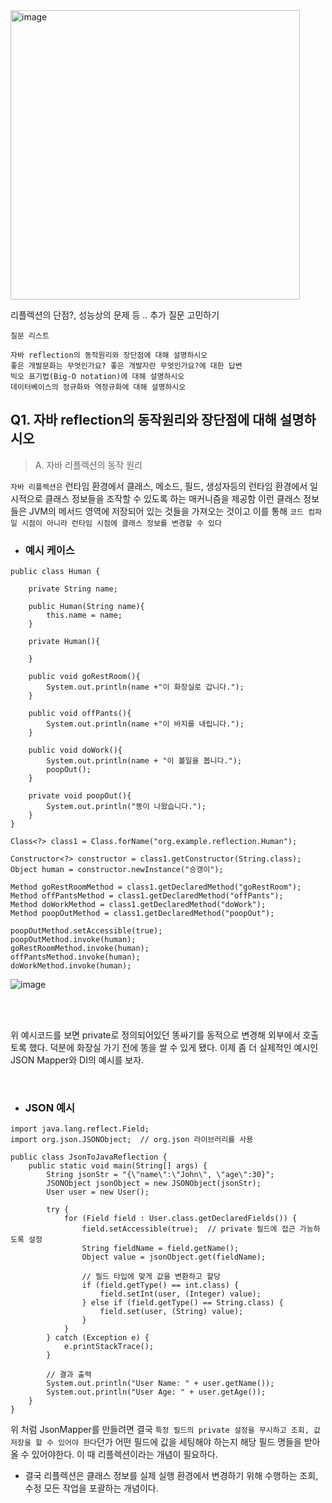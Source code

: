 <img width="463" alt="image" src="https://github.com/user-attachments/assets/67209a01-1bc4-473a-a17d-8937f0c14240">

리플렉션의 단점?, 성능상의 문제 등 .. 추가 질문 고민하기

```
질문 리스트

자바 reflection의 동작원리와 장단점에 대해 설명하시오
좋은 개발문화는 무엇인가요? 좋은 개발자란 무엇인가요?에 대한 답변
빅오 표기법(Big-O notation)에 대해 설명하시오
데이터베이스의 정규화와 역정규화에 대해 설명하시오
```


## Q1. 자바 reflection의 동작원리와 장단점에 대해 설명하시오

> A. 자바 리플렉션의 동작 원리

`자바 리플렉션은` 런타임 환경에서 클래스, 메소드, 필드, 생성자등의 런타임 환경에서 일시적으로 클래스 정보들을 조작할 수 있도록 하는 매커니즘을 제공함
이런 클래스 정보들은 JVM의 메서드 영역에 저장되어 있는 것들을 가져오는 것이고 이를 통해 `코드 컴파일 시점이 아니라 런타임 시점에 클래스 정보를 변경할 수 있다`


- ### 예시 케이스
```
public class Human {

    private String name;

    public Human(String name){
        this.name = name;
    }

    private Human(){

    }

    public void goRestRoom(){
        System.out.println(name +"이 화장실로 갑니다.");
    }

    public void offPants(){
        System.out.println(name +"이 바지를 내립니다.");
    }

    public void doWork(){
        System.out.println(name + "이 볼일을 봅니다.");
        poopOut();
    }

    private void poopOut(){
        System.out.println("똥이 나왔습니다.");
    }
}
```

```
Class<?> class1 = Class.forName("org.example.reflection.Human");

Constructor<?> constructor = class1.getConstructor(String.class);
Object human = constructor.newInstance("승갱이");

Method goRestRoomMethod = class1.getDeclaredMethod("goRestRoom");
Method offPantsMethod = class1.getDeclaredMethod("offPants");
Method doWorkMethod = class1.getDeclaredMethod("doWork");
Method poopOutMethod = class1.getDeclaredMethod("poopOut");

poopOutMethod.setAccessible(true);
poopOutMethod.invoke(human);
goRestRoomMethod.invoke(human);
offPantsMethod.invoke(human);
doWorkMethod.invoke(human);
```

![image](https://github.com/user-attachments/assets/e92aa41e-64d2-47aa-a1f3-e026047bc124)


<br>
<br>

위 예시코드를 보면 private로 정의되어있던 똥싸기를 동적으로 변경해 외부에서 호출토록 했다. 덕분에 화장실 가기 전에 똥을 쌀 수 있게 됐다.
이제 좀 더 실제적인 예시인 JSON Mapper와 DI의 예시를 보자.


<br> 

- ### JSON 예시
```
import java.lang.reflect.Field;
import org.json.JSONObject;  // org.json 라이브러리를 사용

public class JsonToJavaReflection {
    public static void main(String[] args) {
        String jsonStr = "{\"name\":\"John\", \"age\":30}";
        JSONObject jsonObject = new JSONObject(jsonStr);
        User user = new User();

        try {
            for (Field field : User.class.getDeclaredFields()) {
                field.setAccessible(true);  // private 필드에 접근 가능하도록 설정
                String fieldName = field.getName();
                Object value = jsonObject.get(fieldName);

                // 필드 타입에 맞게 값을 변환하고 할당
                if (field.getType() == int.class) {
                    field.setInt(user, (Integer) value);
                } else if (field.getType() == String.class) {
                    field.set(user, (String) value);
                }
            }
        } catch (Exception e) {
            e.printStackTrace();
        }

        // 결과 출력
        System.out.println("User Name: " + user.getName());
        System.out.println("User Age: " + user.getAge());
    }
}
```

위 처럼 JsonMapper를 만들려면 결국 `특정 필드의 private 설정을 무시하고 조회, 값 저장을 할 수 있어야 한다`던가 어떤 필드에 값을 세팅해야 하는지 해당 필드 명들을 받아올 수 있어야한다. 이 때 리플렉션이라는 개념이 필요하다.

* 결국 리플렉션은 클래스 정보를 실제 실행 환경에서 변경하기 위해 수행하는 조회, 수정 모든 작업을 포괄하는 개념이다.















